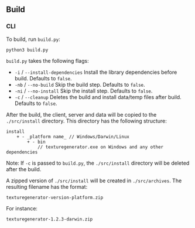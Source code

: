 ## Build
### CLI

To build, run `build.py`:
```
python3 build.py
```

`build.py` takes the following flags:
* `-i` / `--install-dependencies`
    Install the library dependencies before build. Defaults to `false`.
* `-nb` / `--no-build`
    Skip the build step. Defaults to `false`.
* `-ni` / `--no-install`
    Skip the install step. Defaults to `false`.
* `-c` / `--cleanup`
    Deletes the build and install data/temp files after build. Defaults to `false`.

After the build, the client, server and data will be copied to the `./src/install` directory. This directory has the following structure:

```
install
    + - _platform name_ // Windows/Darwin/Linux
        + - bin
            // texturegenerator.exe on Windows and any other dependencies
```

Note: If `-c` is passed to `build.py`, the `./src/install` directory will be deleted after the build.

A zipped version of `./src/install` will be created in `./src/archives`. The resulting filename has the format:
```
texturegenerator-version-platform.zip
```

For instance:
```
texturegenerator-1.2.3-darwin.zip
```
